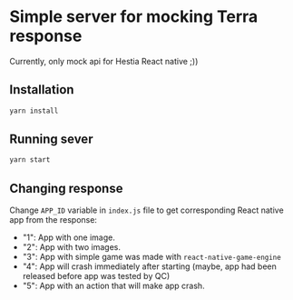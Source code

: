 # Simple server for mocking Terra response

Currently, only mock api for Hestia React native ;))

## Installation

```sh
yarn install
```

## Running sever

```sh
yarn start
```

## Changing response

Change `APP_ID` variable in `index.js` file to get corresponding React native app from the response:

- "1": App with one image.
- "2": App with two images.
- "3": App with simple game was made with `react-native-game-engine`
- "4": App will crash immediately after starting (maybe, app had been released before app was tested by QC)
- "5": App with an action that will make app crash.
